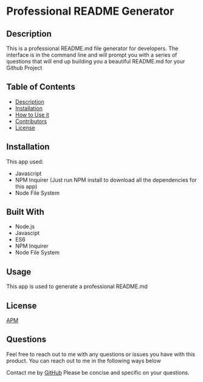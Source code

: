 # Professional README Generator 

  ## Description
  This is a professional README.md file generator for developers.  The interface is in the command line and will prompt you with a series of questions that will end up building you a beautiful README.md for your Github Project
 
  ## Table of Contents
 
  - [Description](##Description)
  - [Installation](##Installation)
  - [How to Use it](##Usage)
  - [Contributors](##Contributors)
  - [License](##License)
 
  ## Installation
  This app used:
  - Javascript
  - NPM Inquirer (Just run NPM install to download all the dependencies for this app)
  - Node File System

  ## Built With
  - Node.js
  - Javascipt
  - ES6
  - NPM Inquirer
  - Node File System
 
  ## Usage
  This app is used to generate a professional README.md
 
  ## License

  [APM]("https://img.shields.io/badge/APM-MIT-green")

  ## Questions
  Feel free to reach out to me with any questions or issues you have with this product. You can reach out to me in the following ways below

  Contact me by [GitHub]("https://github.com/bdrawe) 
  Please be concise and specific on your questions.



